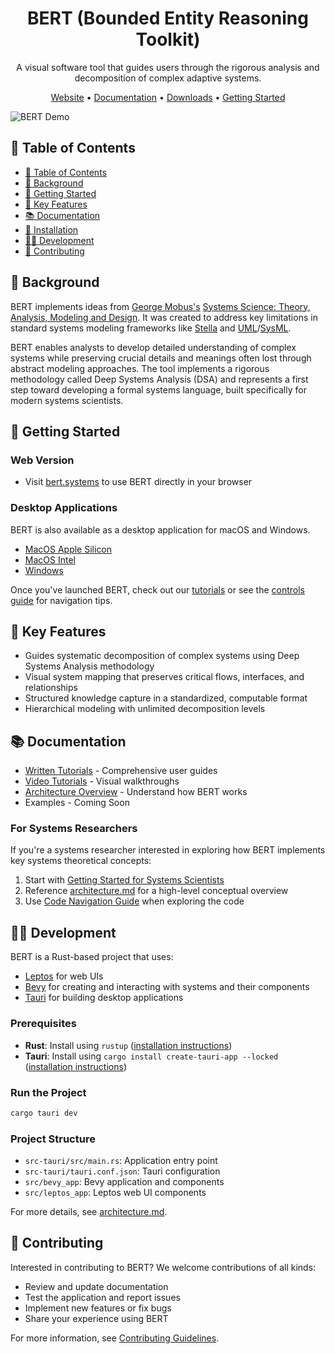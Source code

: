 <h1 align="center">BERT (Bounded Entity Reasoning Toolkit)</h1>

<p align="center">A visual software tool that guides users through the rigorous analysis and decomposition of complex adaptive systems.</p>

<p align="center">
  <a href="https://bert.systems/">Website</a> •
  <a href="https://bert.gitbook.io/bert-documentation">Documentation</a> •
  <a href="https://github.com/halcyonic-systems/bert/releases">Downloads</a> •
  <a href="#getting-started">Getting Started</a>
</p>

![BERT Demo](https://bert.systems/demo.gif)

## 📑 Table of Contents

- [📑 Table of Contents](#-table-of-contents)
- [📖 Background](#-background)
- [🚀 Getting Started](#-getting-started)
- [🔧 Key Features](#-key-features)
- [📚 Documentation](#-documentation)
- [💾 Installation](#-installation)
- [👨‍💻 Development](#-development)
- [🤝 Contributing](#-contributing)

## 📖 Background

BERT implements ideas from [George Mobus's](https://directory.tacoma.uw.edu/employee/gmobus) [Systems Science: Theory, Analysis, Modeling and Design](https://link.springer.com/book/10.1007/978-3-030-93482-8). It was created to address key limitations in standard systems modeling frameworks like [Stella](https://www.iseesystems.com/store/products/stella-online.aspx) and [UML](https://www.uml.org/)/[SysML](https://sysml.org/).

BERT enables analysts to develop detailed understanding of complex systems while preserving crucial details and meanings often lost through abstract modeling approaches. The tool implements a rigorous methodology called Deep Systems Analysis (DSA) and represents a first step toward developing a formal systems language, built specifically for modern systems scientists.

## 🚀 Getting Started

### Web Version
- Visit [bert.systems](https://bert.systems/) to use BERT directly in your browser

### Desktop Applications
BERT is also available as a desktop application for macOS and Windows.

- [MacOS Apple Silicon](https://github.com/halcyonic-systems/bert/releases/download/v0.1.0-beta/bert_0.1.0_aarch64.dmg)
- [MacOS Intel](https://github.com/halcyonic-systems/bert/releases/download/v0.1.0-beta/bert_0.1.0_x64.dmg)
- [Windows](https://github.com/halcyonic-systems/bert/releases/download/v0.1.0-beta/bert.exe)

Once you've launched BERT, check out our [tutorials](https://bert.gitbook.io/bert-documentation) or see the [controls guide](https://github.com/halcyonic-systems/bert/blob/main/docs/getting-started/Controls.md) for navigation tips.

## 🔧 Key Features

- Guides systematic decomposition of complex systems using Deep Systems Analysis methodology
- Visual system mapping that preserves critical flows, interfaces, and relationships
- Structured knowledge capture in a standardized, computable format
- Hierarchical modeling with unlimited decomposition levels

## 📚 Documentation

- [Written Tutorials](https://bert.gitbook.io/bert-documentation) - Comprehensive user guides
- [Video Tutorials](https://github.com/halcyonic-systems/bert/blob/main/docs/getting-started/Tutorials.md) - Visual walkthroughs
- [Architecture Overview](https://github.com/halcyonic-systems/bert/blob/main/docs/architecture.md) - Understand how BERT works
- Examples - Coming Soon

### For Systems Researchers

If you're a systems researcher interested in exploring how BERT implements key systems theoretical concepts:

1. Start with [Getting Started for Systems Scientists](docs/getting-started/for-systems-scientists.md)
2. Reference [architecture.md](https://github.com/halcyonic-systems/bert/blob/main/docs/architecture/architecture.md) for a high-level conceptual overview
3. Use [Code Navigation Guide](docs/getting-started/code-navigation-guide.md) when exploring the code


## 👨‍💻 Development

BERT is a Rust-based project that uses:
- [Leptos](https://leptos.dev/) for web UIs
- [Bevy](https://bevyengine.org/) for creating and interacting with systems and their components
- [Tauri](https://v2.tauri.app/) for building desktop applications

### Prerequisites
- **Rust**: Install using `rustup` ([installation instructions](https://www.rust-lang.org/tools/install))
- **Tauri**: Install using `cargo install create-tauri-app --locked` ([installation instructions](https://v2.tauri.app/start/))

### Run the Project
```bash
cargo tauri dev
```

### Project Structure
- `src-tauri/src/main.rs`: Application entry point
- `src-tauri/tauri.conf.json`: Tauri configuration
- `src/bevy_app`: Bevy application and components
- `src/leptos_app`: Leptos web UI components

For more details, see [architecture.md](https://github.com/halcyonic-systems/bert/blob/main/docs/architecture/architecture.md).

## 🤝 Contributing

Interested in contributing to BERT? We welcome contributions of all kinds:

- Review and update documentation
- Test the application and report issues
- Implement new features or fix bugs
- Share your experience using BERT

For more information, see [Contributing Guidelines](docs/contributing/guidelines.md).
